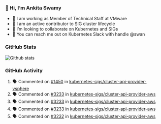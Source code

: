 ### 👋 Hi, I’m Ankita Swamy 

- 💼 I am working as Member of Technical Staff at VMware
- 👀 I am an active contributor to SIG cluster lifecycle 
- 💞️ I’m looking to collaborate on Kubernetes and SIGs
- 💬 You can reach me out on Kubernetes Slack with handle @swan

### GitHub Stats
![Github stats](https://github-readme-stats.vercel.app/api?username=Ankitasw&count_private=true&show_icons=true&theme=tokyonight)

### GitHub Activity 
<!--START_SECTION:activity-->
1. 🗣 Commented on [#1450](https://github.com/kubernetes-sigs/cluster-api-provider-vsphere/issues/1450) in [kubernetes-sigs/cluster-api-provider-vsphere](https://github.com/kubernetes-sigs/cluster-api-provider-vsphere)
2. 🗣 Commented on [#3233](https://github.com/kubernetes-sigs/cluster-api-provider-aws/issues/3233) in [kubernetes-sigs/cluster-api-provider-aws](https://github.com/kubernetes-sigs/cluster-api-provider-aws)
3. 🗣 Commented on [#3233](https://github.com/kubernetes-sigs/cluster-api-provider-aws/issues/3233) in [kubernetes-sigs/cluster-api-provider-aws](https://github.com/kubernetes-sigs/cluster-api-provider-aws)
4. 🗣 Commented on [#3233](https://github.com/kubernetes-sigs/cluster-api-provider-aws/issues/3233) in [kubernetes-sigs/cluster-api-provider-aws](https://github.com/kubernetes-sigs/cluster-api-provider-aws)
5. 🗣 Commented on [#3232](https://github.com/kubernetes-sigs/cluster-api-provider-aws/issues/3232) in [kubernetes-sigs/cluster-api-provider-aws](https://github.com/kubernetes-sigs/cluster-api-provider-aws)
<!--END_SECTION:activity-->
